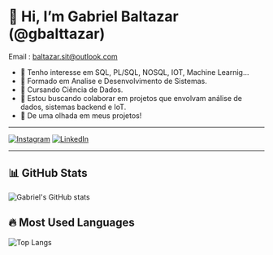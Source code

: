 # 👋 Hi, I’m Gabriel Baltazar (@gbalttazar)
Email : baltazar.sit@outlook.com

- 👀 Tenho interesse em SQL, PL/SQL, NOSQL, IOT, Machine Learnig...
- 🌱 Formado em Analise e Desenvolvimento de Sistemas.
- 🌱 Cursando Ciência de Dados.
- 💞️ Estou buscando colaborar em projetos que envolvam análise de dados, sistemas backend e IoT.
- 👋 De uma olhada em meus projetos!
  

---

[![Instagram](https://img.shields.io/badge/Instagram-E4405F?style=for-the-badge&logo=instagram&logoColor=white)](https://www.instagram.com/gbalttazar_)
[![LinkedIn](https://img.shields.io/badge/LinkedIn-0077B5?style=for-the-badge&logo=linkedin&logoColor=white)](https://www.linkedin.com/in/gabriel-baltazar-10a1422a4/)

---

## 📊 GitHub Stats

![Gabriel's GitHub stats](https://github-readme-stats.vercel.app/api?username=gbalttazar&show_icons=true&theme=dark&hide_border=true)

## 🔥 Most Used Languages

![Top Langs](https://github-readme-stats.vercel.app/api/top-langs/?username=gbalttazar&layout=compact&theme=dark&hide_border=true)


